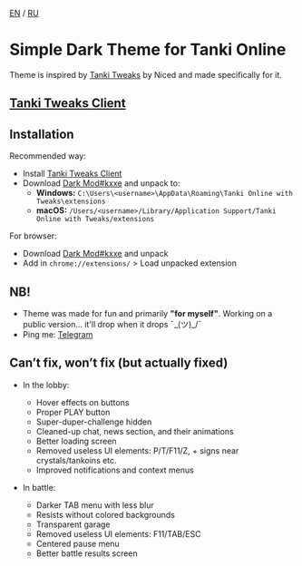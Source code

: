 [EN](README.en.md) / [RU](README.md)

# Simple Dark Theme for Tanki Online

Theme is inspired by [Tanki Tweaks](https://chromewebstore.google.com/detail/tanki-tweaks/khcoecipddmigggaeokhmhmhjhlpcpnb) by Niced and made specifically for it.

## [Tanki Tweaks Client](https://github.com/tettov/tanki-tweaks-client)

## Installation

Recommended way:
- Install [Tanki Tweaks Client](https://github.com/tettov/tanki-tweaks-client)
- Download [Dark Mod#kxxe](https://github.com/Makxxe/darkmodkxxe/releases) and unpack to:
  - **Windows:** `C:\Users\<username>\AppData\Roaming\Tanki Online with Tweaks\extensions`
  - **macOS:** `/Users/<username>/Library/Application Support/Tanki Online with Tweaks/extensions`

For browser:
- Download [Dark Mod#kxxe](https://github.com/Makxxe/darkmodkxxe/releases) and unpack
- Add in `chrome://extensions/` > Load unpacked extension

## **NB!**

- Theme was made for fun and primarily **"for myself"**. Working on a public version... it'll drop when it drops ¯\_(ツ)_/¯
- Ping me: [Telegram](https://t.me/themakxxe)

## Can’t fix, won’t fix (but actually fixed)

- In the lobby:
    - Hover effects on buttons
    - Proper PLAY button
    - Super-duper-challenge hidden
    - Cleaned-up chat, news section, and their animations
    - Better loading screen
    - Removed useless UI elements: P/T/F11/Z, + signs near crystals/tankoins etc.
    - Improved notifications and context menus

- In battle:
    - Darker TAB menu with less blur
    - Resists without colored backgrounds
    - Transparent garage
    - Removed useless UI elements: F11/TAB/ESC
    - Centered pause menu
    - Better battle results screen
